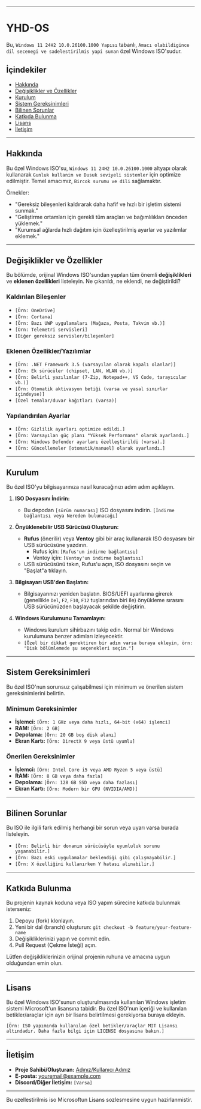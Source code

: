 -----

# YHD-OS

Bu, `Windows 11 24H2 10.0.26100.1000 Yapısı` tabanlı, `Amacı olabildigince dil secenegi ve sadelestirilmis yapi sunan` özel Windows ISO'sudur.

## İçindekiler

  * [Hakkında](https://www.google.com/search?q=%23hakk%C4%B1nda)
  * [Değişiklikler ve Özellikler](https://www.google.com/search?q=%23de%C4%9Fi%C5%9Fiklikler-ve-%C3%B6zellikler)
  * [Kurulum](https://www.google.com/search?q=%23kurulum)
  * [Sistem Gereksinimleri](https://www.google.com/search?q=%23sistem-gereksinimleri)
  * [Bilinen Sorunlar](https://www.google.com/search?q=%23bilinen-sorunlar)
  * [Katkıda Bulunma](https://www.google.com/search?q=%23katk%C4%B1da-bulunma)
  * [Lisans](https://www.google.com/search?q=%23lisans)
  * [İletişim](https://www.google.com/search?q=%23ileti%C5%9Fim)

-----

## Hakkında

Bu özel Windows ISO'su, `Windows 11 24H2 10.0.26100.1000` altyapı olarak kullanarak `Gunluk kullanim ve Dusuk seviyeli sistemler` için optimize edilmiştir. Temel amacımız, `Bircok surumu ve dili` sağlamaktır.

Örnekler:

  * "Gereksiz bileşenleri kaldırarak daha hafif ve hızlı bir işletim sistemi sunmak."
  * "Geliştirme ortamları için gerekli tüm araçları ve bağımlılıkları önceden yüklemek."
  * "Kurumsal ağlarda hızlı dağıtım için özelleştirilmiş ayarlar ve yazılımlar eklemek."

-----

## Değişiklikler ve Özellikler

Bu bölümde, orijinal Windows ISO'sundan yapılan tüm önemli **değişiklikleri** ve **eklenen özellikleri** listeleyin. Ne çıkarıldı, ne eklendi, ne değiştirildi?

### Kaldırılan Bileşenler

  * `[Örn: OneDrive]`
  * `[Örn: Cortana]`
  * `[Örn: Bazı UWP uygulamaları (Mağaza, Posta, Takvim vb.)]`
  * `[Örn: Telemetri servisleri]`
  * `[Diğer gereksiz servisler/bileşenler]`

### Eklenen Özellikler/Yazılımlar

  * `[Örn: .NET Framework 3.5 (varsayılan olarak kapalı olanlar)]`
  * `[Örn: Ek sürücüler (chipset, LAN, WLAN vb.)]`
  * `[Örn: Belirli yazılımlar (7-Zip, Notepad++, VS Code, tarayıcılar vb.)]`
  * `[Örn: Otomatik aktivasyon betiği (varsa ve yasal sınırlar içindeyse)]`
  * `[Özel temalar/duvar kağıtları (varsa)]`

### Yapılandırılan Ayarlar

  * `[Örn: Gizlilik ayarları optimize edildi.]`
  * `[Örn: Varsayılan güç planı "Yüksek Performans" olarak ayarlandı.]`
  * `[Örn: Windows Defender ayarları özelleştirildi (varsa).]`
  * `[Örn: Güncellemeler [otomatik/manuel] olarak ayarlandı.]`

-----

## Kurulum

Bu özel ISO'yu bilgisayarınıza nasıl kuracağınızı adım adım açıklayın.

1.  **ISO Dosyasını İndirin:**

      * Bu depodan `[sürüm numarası]` ISO dosyasını indirin. `[İndirme bağlantısı veya Nereden bulunacağı]`

2.  **Önyüklenebilir USB Sürücüsü Oluşturun:**

      * **Rufus** (önerilir) veya **Ventoy** gibi bir araç kullanarak ISO dosyasını bir USB sürücüsüne yazdırın.
          * Rufus için: `[Rufus'un indirme bağlantısı]`
          * Ventoy için: `[Ventoy'un indirme bağlantısı]`
      * USB sürücüsünü takın, Rufus'u açın, ISO dosyasını seçin ve "Başlat"a tıklayın.

3.  **Bilgisayarı USB'den Başlatın:**

      * Bilgisayarınızı yeniden başlatın. BIOS/UEFI ayarlarına girerek (genellikle `Del`, `F2`, `F10`, `F12` tuşlarından biri ile) önyükleme sırasını USB sürücünüzden başlayacak şekilde değiştirin.

4.  **Windows Kurulumunu Tamamlayın:**

      * Windows kurulum sihirbazını takip edin. Normal bir Windows kurulumuna benzer adımları izleyecektir.
      * ` [Özel bir dikkat gerektiren bir adım varsa buraya ekleyin, örn: "Disk bölümlemede şu seçenekleri seçin."]  `

-----

## Sistem Gereksinimleri

Bu özel ISO'nun sorunsuz çalışabilmesi için minimum ve önerilen sistem gereksinimlerini belirtin.

### Minimum Gereksinimler

  * **İşlemci:** `[Örn: 1 GHz veya daha hızlı, 64-bit (x64) işlemci]`
  * **RAM:** `[Örn: 2 GB]`
  * **Depolama:** `[Örn: 20 GB boş disk alanı]`
  * **Ekran Kartı:** `[Örn: DirectX 9 veya üstü uyumlu]`

### Önerilen Gereksinimler

  * **İşlemci:** `[Örn: Intel Core i5 veya AMD Ryzen 5 veya üstü]`
  * **RAM:** `[Örn: 8 GB veya daha fazla]`
  * **Depolama:** `[Örn: 128 GB SSD veya daha fazlası]`
  * **Ekran Kartı:** `[Örn: Modern bir GPU (NVIDIA/AMD)]`

-----

## Bilinen Sorunlar

Bu ISO ile ilgili fark edilmiş herhangi bir sorun veya uyarı varsa burada listeleyin.

  * `[Örn: Belirli bir donanım sürücüsüyle uyumluluk sorunu yaşanabilir.]`
  * `[Örn: Bazı eski uygulamalar beklendiği gibi çalışmayabilir.]`
  * `[Örn: X özelliğini kullanırken Y hatası alınabilir.]`

-----

## Katkıda Bulunma

Bu projenin kaynak koduna veya ISO yapım sürecine katkıda bulunmak isterseniz:

1.  Depoyu (fork) klonlayın.
2.  Yeni bir dal (branch) oluşturun: `git checkout -b feature/your-feature-name`
3.  Değişikliklerinizi yapın ve commit edin.
4.  Pull Request (Çekme İsteği) açın.

Lütfen değişikliklerinizin orijinal projenin ruhuna ve amacına uygun olduğundan emin olun.

-----

## Lisans

Bu özel Windows ISO'sunun oluşturulmasında kullanılan Windows işletim sistemi Microsoft'un lisansına tabidir. Bu özel ISO'nun içeriği ve kullanılan betikler/araçlar için ayrı bir lisans belirtilmesi gerekiyorsa buraya ekleyin.

`[Örn: ISO yapımında kullanılan özel betikler/araçlar MIT Lisansı altındadır. Daha fazla bilgi için LICENSE dosyasına bakın.]`

-----

## İletişim

  * **Proje Sahibi/Oluşturan:** [Adınız/Kullanıcı Adınız](https://www.google.com/search?q=https://github.com/KULLANICI_ADINIZ)
  * **E-posta:** youremail@example.com
  * **Discord/Diğer İletişim:** `[Varsa]`

-----

Bu ozellestirilmis iso Microsoftun Lisans sozlesmesine uygun hazirlanmistir.
